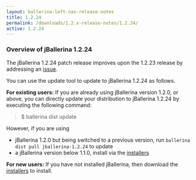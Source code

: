 ```yaml
---
layout: ballerina-left-nav-release-notes
title: 1.2.24
permalink: /downloads/1.2.x-release-notes/1.2.24/
active: 1.2.24
---
```


### Overview of jBallerina 1.2.24

The jBallerina 1.2.24 patch release improves upon the 1.2.23 release by addressing an [issue](https://github.com/ballerina-platform/ballerina-lang/issues/34685).

You can use the update tool to update to jBallerina 1.2.24 as follows.

**For existing users:**
If you are already using jBallerina version 1.2.0, or above, you can directly update your distribution to jBallerina 1.2.24 by executing the following command:

> $ ballerina dist update

However, if you are using

- jBallerina 1.2.0 but being switched to a previous version, run `ballerina dist pull jballerina-1.2.24` to update
- a jBallerina version below 1.1.0, install via the [installers](https://ballerina.io/downloads/)

**For new users:**
If you have not installed jBallerina, then download the [installers](https://ballerina.io/downloads/) to install.

<style>.cGitButtonContainer, .cBallerinaTocContainer {display:none;}</style>



